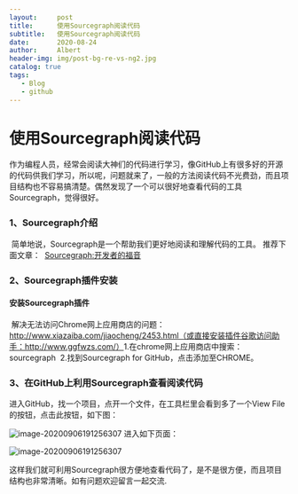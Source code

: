```yaml
---
layout:     post
title:      使用Sourcegraph阅读代码
subtitle:   使用Sourcegraph阅读代码
date:       2020-08-24
author:     Albert
header-img: img/post-bg-re-vs-ng2.jpg
catalog: true
tags:
   - Blog
   - github
---
```


# 使用Sourcegraph阅读代码

​	作为编程人员，经常会阅读大神们的代码进行学习，像GitHub上有很多好的开源的代码供我们学习，所以呢，问题就来了，一般的方法阅读代码不光费劲，而且项目结构也不容易搞清楚。偶然发现了一个可以很好地查看代码的工具Sourcegraph，觉得很好。

### 1、Sourcegraph介绍

​	简单地说，Sourcegraph是一个帮助我们更好地阅读和理解代码的工具。
​	推荐下面文章：
​	[Sourcegraph:开发者的福音](http://www.linuxidc.com/Linux/2015-04/116750.htm)



### 2、Sourcegraph插件安装

#### 	安装Sourcegraph插件

​	解决无法访问Chrome网上应用商店的问题：
​	http://www.xiazaiba.com/jiaocheng/2453.html（或直接安装插件谷歌访问助手：http://www.ggfwzs.com/）
​	1.在chrome网上应用商店中搜索：sourcegraph
​	2.找到Sourcegraph for GitHub，点击添加至CHROME。



### 3、在GitHub上利用Sourcegraph查看阅读代码

进入GitHub，找一个项目，点开一个文件，在工具栏里会看到多了一个View File的按钮，点击此按钮，如下图：

![image-20200906191256307](https://gitee.com/cclinuxer/blog_image/raw/master/image/image-20200906191256307.png)
进入如下页面：

![image-20200906191256307](https://gitee.com/cclinuxer/blog_image/raw/master/image/image-20200906191428167.png)

​	这样我们就可利用Sourcegraph很方便地查看代码了，是不是很方便，而且项目结构也非常清晰。如有问题欢迎留言一起交流.